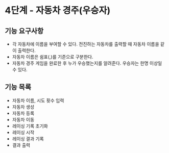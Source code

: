 4단계 - 자동차 경주(우승자)
===================

기능 요구사항
------
* 각 자동차에 이름을 부여할 수 있다. 전진하는 자동차를 출력할 때 자동차 이름을 같이 출력한다.
* 자동차 이름은 쉼표(,)를 기준으로 구분한다.
* 자동차 경주 게임을 완료한 후 누가 우승했는지를 알려준다. 우승자는 한명 이상일 수 있다.

기능 목록
------
* 자동차 이름, 시도 횟수 입력
* 자동차 생성
* 자동차 등록
* 자동차 이동
* 레이싱 기록 초기화
* 레이싱 시작
* 레이싱 결과 기록
* 결과 출력



